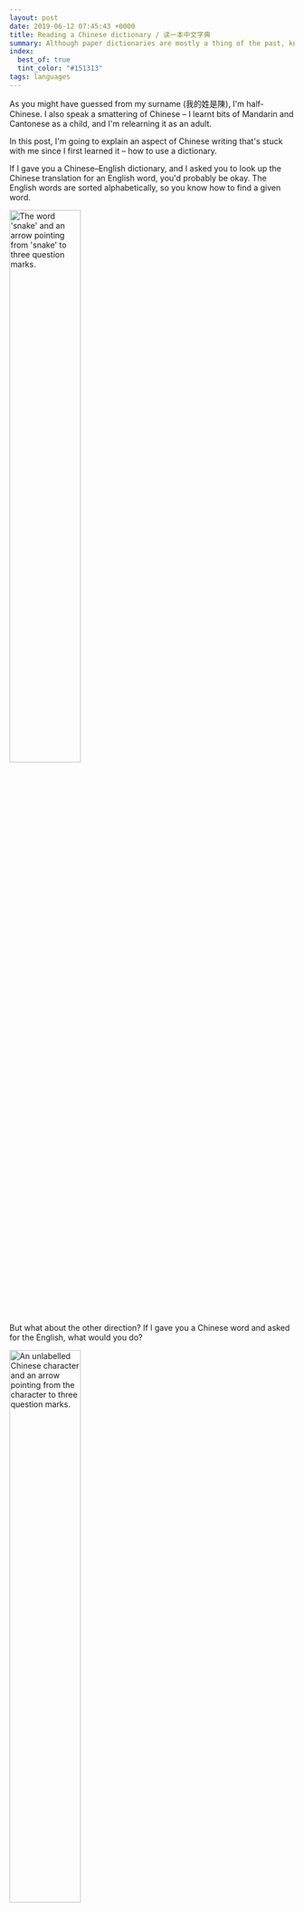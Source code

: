 ```yaml
---
layout: post
date: 2019-06-12 07:45:43 +0000
title: Reading a Chinese dictionary / 读一本中文字典
summary: Although paper dictionaries are mostly a thing of the past, knowing how to use a Chinese dictionary helps me learn the rest of the language.
index:
  best_of: true
  tint_color: "#151313"
tags: languages
---
```


<style>
@media screen and (min-width: 600px) {
  img {
    width: 50%;
    max-width: 300px;
  }

  figure img {
    display: inline;
  }
}

figure {
  text-align: center;
}

@media screen and (max-width: 600px) {
  img {
    width: 400px;
    display: block;
  }
}
</style>

As you might have guessed from my surname (我的姓是陳), I'm half-Chinese.
I also speak a smattering of Chinese – I learnt bits of Mandarin and Cantonese as a child, and I'm relearning it as an adult.

In this post, I'm going to explain an aspect of Chinese writing that's stuck with me since I first learned it – how to use a dictionary.

If I gave you a Chinese–English dictionary, and I asked you to look up the Chinese translation for an English word, you'd probably be okay.
The English words are sorted alphabetically, so you know how to find a given word.

<img src="/images/2019/english-to-chinese.png" alt="The word 'snake' and an arrow pointing from 'snake' to three question marks.">

But what about the other direction?
If I gave you a Chinese word and asked for the English, what would you do?

<img src="/images/2019/chinese-to-english.png" alt="An unlabelled Chinese character and an arrow pointing from the character to three question marks.">

To understand how to use a Chinese dictionary, we need to understand [*radicals*](https://en.wikipedia.org/wiki/Radical_(Chinese_characters)).
A radical is a component of a written Chinese character that often gives you a hint as to its subject or meaning.
Sort of like in English, when you can sometimes see common roots that hint at a common concept.
For example, if you see an unfamiliar word that starts with “aqua”, you might deduce that it's something to do with water.

<img src="/images/2019/aquatic.png" alt="The words 'aquamarine', 'aquanaut' and 'aquatics', with the 'aqua' prefix underlined and highlighted in blue.">

Chinese has much the same – but instead of a sequence of common letters, a radical is a sequence of common *strokes*.

For example, the character for water is 水.
This becomes the *water radical* 氵.
If you see it on the left-hand side of a character, you know the character is something to do with water or liquid.
These are a few characters that use the water radical:

<figure>
  <img src="/images/2019/water-he.png" alt="The character 河 or hé, meaning 'river'. The three dashes for the water radical are highlighted in blue on the left.">
  <img src="/images/2019/water-ke.png" alt="The character 渴 or kě, meaning 'thirsty'.">
  <img src="/images/2019/water-lang.png" alt="The character 浪 or làng, meaning 'wave'.">
  <img src="/images/2019/water-soup.png" alt="The character 沕 or tāng, meaning 'soup'.">

  <figcaption>
    I always remember the water radical because it looks like a splash of water! 💦
  </figcaption>
</figure>

Here's another example: the character for fire is 火.
This becomes the *fire radical*, which usually signifies characters related to heat or burning.

<figure>
  <img src="/images/2019/fire-deng.png" alt="The character 灯 or dēng, meaning 'lamp'. The fire radical is highlighted in red on the left.">
  <img src="/images/2019/fire-chui.png" alt="The character 炊 or chuī, meaning 'cook'.">
  <img src="/images/2019/fire-chao.png" alt="The character 炒 or chǎo, meaning 'fry'.">
  <img src="/images/2019/fire-yan.png" alt="The character 烟 or yān, meaning 'smoke'.">

  <figcaption>
    The strokes remind me of a small flame. 🔥
  </figcaption>
</figure>

Here's one more radical that usually appears on the left, the *mouth radical*:

<figure>
  <img src="/images/2019/mouth-chi.png" alt="The character 吃 or chī, meaning 'eat'. The mouth radical is highlighted in green on the left.">
  <img src="/images/2019/mouth-he.png" alt="The character 喝 or hē, meaning 'drink'.">
  <img src="/images/2019/mouth-yao.png" alt="The character 咬 or yǎo, meaning 'bite'.">
  <img src="/images/2019/mouth-miao.png" alt="The character 喵 or miāo, meaning 'meow'.">

  <figcaption>
    A box is used for a couple of characters – not always a mouth – but it's often a good guess. 😮
  </figcaption>
</figure>

Notice as well how the right-hand side of 渴 (thirsty) and 喝 (drink) are the same, even though they have different radicals.
If you didn't know what they meant, you could still spot they were related.
Chinese characters aren't drawn arbitrarily – there is a pattern to their strokes and lines.

Unfortunately spotting a radical isn’t as simple as just “look at the strokes on the left”.
A radical doesn't always have to appear on the left; it can appear anywhere in the character.
Here are two more examples - the grass radical on top of the character, and the knife radical on the right.

<figure>
  <img src="/images/2019/flower-hua.png" alt="The character 花 or huā, meaning 'flower'. The grass radical is highlighted in green on the top of the character.">
  <img src="/images/2019/knife-li.png" alt="The character 利 or lì, meaning 'sharp'. The knife radical is highlighted in purple on the right-hand side of the character.">
  <figcaption>
      The grass radical looks like blades of grass poking through the ground 🌱, while the knife radical looks a bit like a hooked metal blade 🔪.
  </figcaption>
</figure>

Hopefully now you've got the idea of radicals -- subcomponents of a character that often give a hint about the concept or theme.
Chinese has just over 200 radicals, and if you learn Chinese you'll quickly encounter all the common ones.
After a while, you can identify the radicals in a given character.
So how do you use that to navigate a dictionary?

Chinese dictionaries are organised by radical –- all the characters with the water radical in one section, the fire radical another, the mouth radical another, and so on.
Once you've identified the radical, you find the corresponding section of the dictionary, and look up the character there.
Within a section, characters are ordered by *stroke count* – characters with more strokes appear later in the list.
(The radical sections are usually ordered by stroke count in the radical, too.)

So to look up a character in a dictionary, you:

1. Guess the radical
2. Count the strokes in the remaining character
3. Look up the characters with that radical and stroke count

For example, let’s take another look at 花.
To find it in the dictionary:

1. We see the grass radical (艹).
2. The remaining strokes are 化, which takes 4 strokes to draw
3. We look in the dictionary at the 艹 section, in the list of characters with 4 strokes

Sometimes the radical isn't obvious, and you need to make a few guesses to get it right – but it usually resolves pretty quickly.
(You also need to know how to count strokes; sometimes Chinese elides what look like two strokes into one.
For example, 口 is three strokes, not four, because the top and right lines are drawn as a single stroke.
Again, this comes with practice.)

So that's how you look up an unknown character in a Chinese dictionary.
Handy, right?

Except… I don't think I've ever actually used that method.
By the time I was learning Chinese, I had other, easier ways to find out what an unknown character meant:

- Ask a family member
- Ask my Chinese teacher
- Use Google Translate with [handwriting input](https://support.apple.com/en-gb/guide/chinese-input-method/scim27935/mac)

But I'm still glad I learnt this approach, because being able to spot radicals is something that stuck.
When I started relearning Chinese, spotting radicals came back almost immediately.
When I see new characters, I can get a sense of their theme before I know their translation, and it helps me remember all the characters I've seen before.
Although paper dictionaries are mostly a thing of the past, I hope people are still learning this approach, because knowing about radicals can make Chinese much easier to learn.

谢谢阅读!
